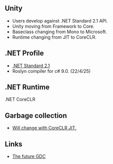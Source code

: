 ## Unity
- Users develop against .NET Standard 2.1 API.
- Unity moving from Framework to Core.
- Baseclass changing from Mono to Microsoft.
- Runtime changing from JIT to CoreCLR.


## .NET Profile
- [.NET Standard 2.1](https://docs.unity3d.com/2022.2/Documentation/Manual/dotnetProfileSupport.html)
- Roslyn compiler for c# 9.0. (22/4/25)

## .NET Runtime
.NET CoreCLR


## Garbage collection
- [Will change with CoreCLR JIT.](https://forum.unity.com/threads/unity-future-net-development-status.1092205/page-3#post-7113544)

## Links
- [The future GDC](https://www.youtube.com/watch?v=6UiKtnDQeEg&t=641s)
